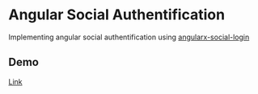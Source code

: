 # Angular Social Authentification
Implementing angular social authentification using [angularx-social-login](https://github.com/abacritt/angularx-social-login) 

## Demo
[Link](https://djalilh.github.io/angular-social-authentification)



